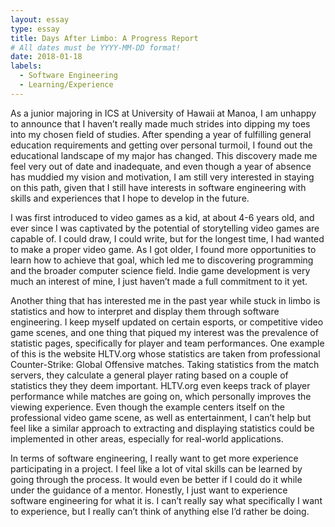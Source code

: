 ```yaml
---
layout: essay
type: essay
title: Days After Limbo: A Progress Report
# All dates must be YYYY-MM-DD format!
date: 2018-01-18
labels:
  - Software Engineering
  - Learning/Experience
---
```


As a junior majoring in ICS at University of Hawaii at Manoa, I am unhappy to announce that I haven’t really made much strides into dipping my toes into my chosen field of studies. After spending a year of fulfilling general education requirements and getting over personal turmoil, I found out the educational landscape of my major has changed. This discovery made me feel very out of date and inadequate, and even though a year of absence has muddied my vision and motivation, I am still very interested in staying on this path, given that I still have interests in software engineering with skills and experiences that I hope to develop in the future. 

I was first introduced to video games as a kid, at about 4-6 years old, and ever since I was captivated by the potential of storytelling video games are capable of. I could draw, I could write, but for the longest time, I had wanted to make a proper video game. As I got older, I found more opportunities to learn how to achieve that goal, which led me to discovering programming and the broader computer science field. Indie game development is very much an interest of mine, I just haven’t made a full commitment to it yet. 

Another thing that has interested me in the past year while stuck in limbo is statistics and how to interpret and display them through software engineering. I keep myself updated on certain esports, or competitive video game scenes, and one thing that piqued my interest was the prevalence of statistic pages, specifically for player and team performances. One example of this is the website HLTV.org whose statistics are taken from professional Counter-Strike: Global Offensive matches. Taking statistics from the match servers, they calculate a general player rating based on a couple of statistics they they deem important. HLTV.org even keeps track of player performance while matches are going on, which personally improves the viewing experience. Even though the example centers itself on the professional video game scene, as well as entertainment, I can’t help but feel like a similar approach to extracting and displaying statistics could be implemented in other areas, especially for real-world applications.

In terms of software engineering, I really want to get more experience participating in a project. I feel like a lot of vital skills can be learned by going through the process. It would even be better if I could do it while under the guidance of a mentor. Honestly, I just want to experience software engineering for what it is. I can’t really say what specifically I want to experience, but I really can’t think of anything else I’d rather be doing.  
